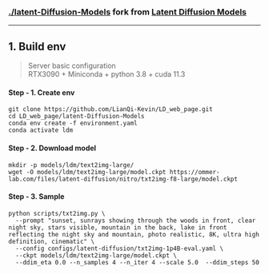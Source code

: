 ### [./latent-Diffusion-Models](./latent-Diffusion-Models) fork from [Latent Diffusion Models](https://github.com/pesser/stable-diffusion) 

---

## 1. Build env
> Server basic configuration \
> RTX3090 + Miniconda + python 3.8 + cuda 11.3

#### Step - 1. Create env
```shell
git clone https://github.com/LianQi-Kevin/LD_web_page.git
cd LD_web_page/latent-Diffusion-Models
conda env create -f environment.yaml
conda activate ldm
```

#### Step - 2. Download model
```shell
mkdir -p models/ldm/text2img-large/
wget -O models/ldm/text2img-large/model.ckpt https://ommer-lab.com/files/latent-diffusion/nitro/txt2img-f8-large/model.ckpt
```

#### Step - 3. Sample
```shell
python scripts/txt2img.py \
  --prompt "sunset, sunrays showing through the woods in front, clear night sky, stars visible, mountain in the back, lake in front reflecting the night sky and mountain, photo realistic, 8K, ultra high definition, cinematic" \
  --config configs/latent-diffusion/txt2img-1p4B-eval.yaml \
  --ckpt models/ldm/text2img-large/model.ckpt \
  --ddim_eta 0.0 --n_samples 4 --n_iter 4 --scale 5.0  --ddim_steps 50
```